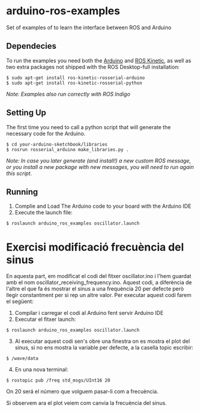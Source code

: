 # arduino-ros-examples
Set of examples of to learn the interface between ROS and Arduino

## Dependecies
To run the examples you need both the [Arduino](https://www.arduino.cc) and [ROS Kinetic](http://wiki.ros.org/kinetic/Installation/Ubuntu), as well as two extra packages not shipped with the ROS Desktop-full installation:
```shell 
$ sudo apt-get install ros-kinetic-rosserial-arduino
$ sudo apt-get install ros-kinetic-rosserial-python
```
*Note: Examples also run correctly with ROS Indigo*

## Setting Up
The first time you need to call a python script that will generate the necessary code for the Arduino. 
```shell 
$ cd your-arduino-sketchbook/libraries
$ rosrun rosserial_arduino make_libraries.py .
```

*Note: In case you later generate (and install!) a new custom ROS message, or you install a new package with new messages, you will need to run again this script.*

## Running
1. Complie and Load The Arduino code to your board with the Arduino IDE
2. Execute the launch file: 
```shell 
$ roslaunch arduino_ros_examples oscillator.launch
```

# Exercisi modificació frecuència del sinus
En aquesta part, em modificat el codi del fitxer oscillator.ino i l'hem guardat amb el nom oscillator_receiving_frequency.ino.
Aquest codi, a diferència de l'altre el que fa és mostrar el sinus a una frequència 20 per defecte però llegir constantment per si rep un altre valor. Per executar aquest codi farem el següent:

1. Compilar i carregar el codi al Arduino fent servir Arduino IDE
2. Executar el fitxer launch: 
```shell 
$ roslaunch arduino_ros_examples oscillator.launch
```

3. Al executar aquest codi sen's obre una finestra on es mostra el plot del sinus, si no ens mostra la variable per defecte, a la casella topic escribir:
```shell 
$ /wave/data
```

4. En una nova terminal:
```shell 
$ rostopic pub /freq std_msgs/UInt16 20
```
On 20 será el número que volguem pasar-li com a frecuència.

Si observem ara el plot veiem com canvia la frecuència del sinus.
